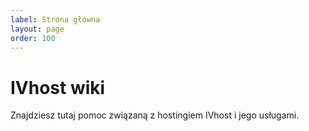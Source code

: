 ```yaml
---
label: Strona główna
layout: page
order: 100
---
```

# IVhost wiki

Znajdziesz tutaj pomoc związaną z hostingiem IVhost i jego usługami.
<script>localStorage.setItem("doc_theme", "dark")</script>